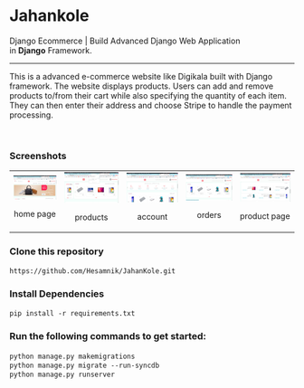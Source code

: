 # Jahankole

Django Ecommerce | Build Advanced Django Web Application
<br>
in **Django** Framework.

<hr>

This is a advanced e-commerce website like Digikala built with Django framework.
The website displays products. Users can add and remove products to/from their cart while also specifying the quantity of each item. They can then enter their address and choose Stripe to handle the payment processing.

<br>

### Screenshots

<table>
  <tr>
  <td align="center">
      <a href="https://github.com/Hesamnik/JahanKole/blob/master/screenshots/Screenshot106.png">
        <img src="screenshots/Screenshot_106.png" alt="home page">
      </a>
      <br />
      <p>home page</p>
    </td>
    <td align="center">
      <a href="https://github.com/nimadorostkar/Didikala/blob/master/screenshots/2.png">
        <img src="screenshots/2.png" alt="products">
      </a>
      <br />
      <p>products</p>
    </td>
    <td align="center">
      <a href="https://github.com/nimadorostkar/Didikala/blob/master/screenshots/3.png">
        <img src="screenshots/3.png" alt="account">
      </a>
      <br />
      <p>account</p>
    </td>
    <td align="center">
      <a href="https://github.com/nimadorostkar/Didikala/blob/master/screenshots/4.png">
        <img src="screenshots/4.png" alt="orders">
      </a>
      <br />
      <p>orders</p>
    </td>
    <td align="product pag">
      <a href="https://github.com/nimadorostkar/Didikala/blob/master/screenshots/5.png">
        <img src="screenshots/5.png" alt="product page">
      </a>
      <br />
      <p>product page</p>
    </td>
    </tr>
</table>

### Clone this repository

```
https://github.com/Hesamnik/JahanKole.git
```

### Install Dependencies
```
pip install -r requirements.txt

```
### Run the following commands to get started:

```
python manage.py makemigrations
python manage.py migrate --run-syncdb
python manage.py runserver
```
